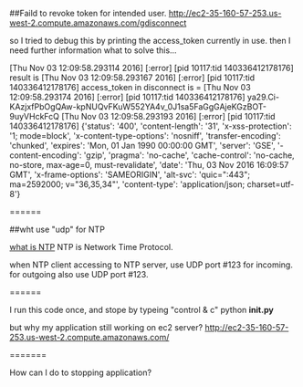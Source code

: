
##Faild to revoke token for intended user.
http://ec2-35-160-57-253.us-west-2.compute.amazonaws.com/gdisconnect


so I tried to debug this by printing the access_token currently in use.
then I need further information what to solve this...


[Thu Nov 03 12:09:58.293114 2016] [:error] [pid 10117:tid 140336412178176] result is 
[Thu Nov 03 12:09:58.293167 2016] [:error] [pid 10117:tid 140336412178176] access_token in disconnect is = 
[Thu Nov 03 12:09:58.293174 2016] [:error] [pid 10117:tid 140336412178176] ya29.Ci-KAzjxfPbOgQAw-kpNUQvFKuW552YA4v_0J1sa5FaGgGAjeKGzBOT-9uyVHckFcQ
[Thu Nov 03 12:09:58.293193 2016] [:error] [pid 10117:tid 140336412178176] {'status': '400', 'content-length': '31', 'x-xss-protection': '1; mode=block', 'x-content-type-options': 'nosniff', 'transfer-encoding': 'chunked', 'expires': 'Mon, 01 Jan 1990 00:00:00 GMT', 'server': 'GSE', '-content-encoding': 'gzip', 'pragma': 'no-cache', 'cache-control': 'no-cache, no-store, max-age=0, must-revalidate', 'date': 'Thu, 03 Nov 2016 16:09:57 GMT', 'x-frame-options': 'SAMEORIGIN', 'alt-svc': 'quic=":443"; ma=2592000; v="36,35,34"', 'content-type': 'application/json; charset=utf-8'}


======

##wht use "udp" for NTP

[what is NTP](http://www.infraexpert.com/study/tcpip25.html)
NTP is Network Time Protocol.

when NTP client accessing to NTP server, use UDP port #123 for incoming.
for outgoing also use UDP port #123.

======

I run this code once, and stope by typeing "control & c"
python __init.py__

but why my application still working on ec2 server?
http://ec2-35-160-57-253.us-west-2.compute.amazonaws.com/

=======

How can I do to stopping application?
